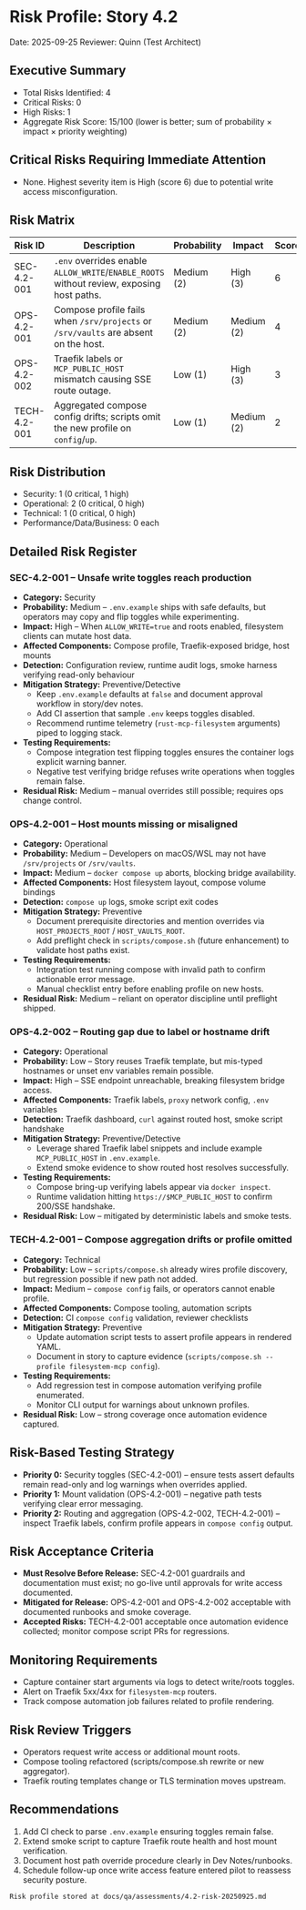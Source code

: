# Risk Profile: Story 4.2

Date: 2025-09-25
Reviewer: Quinn (Test Architect)

## Executive Summary
- Total Risks Identified: 4
- Critical Risks: 0
- High Risks: 1
- Aggregate Risk Score: 15/100 (lower is better; sum of probability × impact × priority weighting)

## Critical Risks Requiring Immediate Attention
- None. Highest severity item is High (score 6) due to potential write access misconfiguration.

## Risk Matrix

| Risk ID      | Description                                                                    | Probability | Impact | Score | Priority |
|--------------|--------------------------------------------------------------------------------|-------------|--------|-------|----------|
| SEC-4.2-001  | `.env` overrides enable `ALLOW_WRITE`/`ENABLE_ROOTS` without review, exposing host paths. | Medium (2)  | High (3) | 6     | High     |
| OPS-4.2-001  | Compose profile fails when `/srv/projects` or `/srv/vaults` are absent on the host.      | Medium (2)  | Medium (2) | 4   | Medium   |
| OPS-4.2-002  | Traefik labels or `MCP_PUBLIC_HOST` mismatch causing SSE route outage.                  | Low (1)     | High (3) | 3     | Medium   |
| TECH-4.2-001 | Aggregated compose config drifts; scripts omit the new profile on `config`/`up`.        | Low (1)     | Medium (2) | 2   | Low      |

## Risk Distribution
- Security: 1 (0 critical, 1 high)
- Operational: 2 (0 critical, 0 high)
- Technical: 1 (0 critical, 0 high)
- Performance/Data/Business: 0 each

## Detailed Risk Register
### SEC-4.2-001 – Unsafe write toggles reach production
- **Category:** Security
- **Probability:** Medium – `.env.example` ships with safe defaults, but operators may copy and flip toggles while experimenting.
- **Impact:** High – When `ALLOW_WRITE=true` and roots enabled, filesystem clients can mutate host data.
- **Affected Components:** Compose profile, Traefik-exposed bridge, host mounts
- **Detection:** Configuration review, runtime audit logs, smoke harness verifying read-only behaviour
- **Mitigation Strategy:** Preventive/Detective
  - Keep `.env.example` defaults at `false` and document approval workflow in story/dev notes.
  - Add CI assertion that sample `.env` keeps toggles disabled.
  - Recommend runtime telemetry (`rust-mcp-filesystem` arguments) piped to logging stack.
- **Testing Requirements:**
  - Compose integration test flipping toggles ensures the container logs explicit warning banner.
  - Negative test verifying bridge refuses write operations when toggles remain false.
- **Residual Risk:** Medium – manual overrides still possible; requires ops change control.

### OPS-4.2-001 – Host mounts missing or misaligned
- **Category:** Operational
- **Probability:** Medium – Developers on macOS/WSL may not have `/srv/projects` or `/srv/vaults`.
- **Impact:** Medium – `docker compose up` aborts, blocking bridge availability.
- **Affected Components:** Host filesystem layout, compose volume bindings
- **Detection:** `compose up` logs, smoke script exit codes
- **Mitigation Strategy:** Preventive
  - Document prerequisite directories and mention overrides via `HOST_PROJECTS_ROOT` / `HOST_VAULTS_ROOT`.
  - Add preflight check in `scripts/compose.sh` (future enhancement) to validate host paths exist.
- **Testing Requirements:**
  - Integration test running compose with invalid path to confirm actionable error message.
  - Manual checklist entry before enabling profile on new hosts.
- **Residual Risk:** Medium – reliant on operator discipline until preflight shipped.

### OPS-4.2-002 – Routing gap due to label or hostname drift
- **Category:** Operational
- **Probability:** Low – Story reuses Traefik template, but mis-typed hostnames or unset env variables remain possible.
- **Impact:** High – SSE endpoint unreachable, breaking filesystem bridge access.
- **Affected Components:** Traefik labels, `proxy` network config, `.env` variables
- **Detection:** Traefik dashboard, `curl` against routed host, smoke script handshake
- **Mitigation Strategy:** Preventive/Detective
  - Leverage shared Traefik label snippets and include example `MCP_PUBLIC_HOST` in `.env.example`.
  - Extend smoke evidence to show routed host resolves successfully.
- **Testing Requirements:**
  - Compose bring-up verifying labels appear via `docker inspect`.
  - Runtime validation hitting `https://$MCP_PUBLIC_HOST` to confirm 200/SSE handshake.
- **Residual Risk:** Low – mitigated by deterministic labels and smoke tests.

### TECH-4.2-001 – Compose aggregation drifts or profile omitted
- **Category:** Technical
- **Probability:** Low – `scripts/compose.sh` already wires profile discovery, but regression possible if new path not added.
- **Impact:** Medium – `compose config` fails, or operators cannot enable profile.
- **Affected Components:** Compose tooling, automation scripts
- **Detection:** CI `compose config` validation, reviewer checklists
- **Mitigation Strategy:** Preventive
  - Update automation script tests to assert profile appears in rendered YAML.
  - Document in story to capture evidence (`scripts/compose.sh --profile filesystem-mcp config`).
- **Testing Requirements:**
  - Add regression test in compose automation verifying profile enumerated.
  - Monitor CLI output for warnings about unknown profiles.
- **Residual Risk:** Low – strong coverage once automation evidence captured.

## Risk-Based Testing Strategy
- **Priority 0:** Security toggles (SEC-4.2-001) – ensure tests assert defaults remain read-only and log warnings when overrides applied.
- **Priority 1:** Mount validation (OPS-4.2-001) – negative path tests verifying clear error messaging.
- **Priority 2:** Routing and aggregation (OPS-4.2-002, TECH-4.2-001) – inspect Traefik labels, confirm profile appears in `compose config` output.

## Risk Acceptance Criteria
- **Must Resolve Before Release:** SEC-4.2-001 guardrails and documentation must exist; no go-live until approvals for write access documented.
- **Mitigated for Release:** OPS-4.2-001 and OPS-4.2-002 acceptable with documented runbooks and smoke coverage.
- **Accepted Risks:** TECH-4.2-001 acceptable once automation evidence collected; monitor compose script PRs for regressions.

## Monitoring Requirements
- Capture container start arguments via logs to detect write/roots toggles.
- Alert on Traefik 5xx/4xx for `filesystem-mcp` routers.
- Track compose automation job failures related to profile rendering.

## Risk Review Triggers
- Operators request write access or additional mount roots.
- Compose tooling refactored (scripts/compose.sh rewrite or new aggregator).
- Traefik routing templates change or TLS termination moves upstream.

## Recommendations
1. Add CI check to parse `.env.example` ensuring toggles remain false.
2. Extend smoke script to capture Traefik route health and host mount verification.
3. Document host path override procedure clearly in Dev Notes/runbooks.
4. Schedule follow-up once write access feature entered pilot to reassess security posture.

```text
Risk profile stored at docs/qa/assessments/4.2-risk-20250925.md
```
